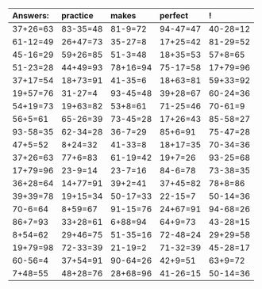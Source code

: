 | Answers: | practice | makes | perfect | ! |
| :--- | :--- | :--- | :--- | :--- |
| 37+26=63 | 83-35=48 | 81-9=72 | 94-47=47 | 40-28=12 | 
| 61-12=49 | 26+47=73 | 35-27=8 | 17+25=42 | 81-29=52 | 
| 45-16=29 | 59+26=85 | 51-3=48 | 18+35=53 | 57+8=65 | 
| 51-23=28 | 44+49=93 | 78+16=94 | 75-17=58 | 17+79=96 | 
| 37+17=54 | 18+73=91 | 41-35=6 | 18+63=81 | 59+33=92 | 
| 19+57=76 | 31-27=4 | 93-45=48 | 39+28=67 | 60-24=36 | 
| 54+19=73 | 19+63=82 | 53+8=61 | 71-25=46 | 70-61=9 | 
| 56+5=61 | 65-26=39 | 73-45=28 | 17+26=43 | 85-58=27 | 
| 93-58=35 | 62-34=28 | 36-7=29 | 85+6=91 | 75-47=28 | 
| 47+5=52 | 8+24=32 | 41-33=8 | 18+17=35 | 70-34=36 | 
| 37+26=63 | 77+6=83 | 61-19=42 | 19+7=26 | 93-25=68 | 
| 17+79=96 | 23-9=14 | 23-7=16 | 84-6=78 | 73-38=35 | 
| 36+28=64 | 14+77=91 | 39+2=41 | 37+45=82 | 78+8=86 | 
| 39+39=78 | 19+15=34 | 50-17=33 | 22-15=7 | 50-14=36 | 
| 70-6=64 | 8+59=67 | 91-15=76 | 24+67=91 | 94-68=26 | 
| 86+7=93 | 33+28=61 | 6+88=94 | 64+9=73 | 43-28=15 | 
| 8+54=62 | 29+46=75 | 51-35=16 | 72-48=24 | 29+29=58 | 
| 19+79=98 | 72-33=39 | 21-19=2 | 71-32=39 | 45-28=17 | 
| 60-56=4 | 37+54=91 | 90-64=26 | 42+9=51 | 63+9=72 | 
| 7+48=55 | 48+28=76 | 28+68=96 | 41-26=15 | 50-14=36 | 
